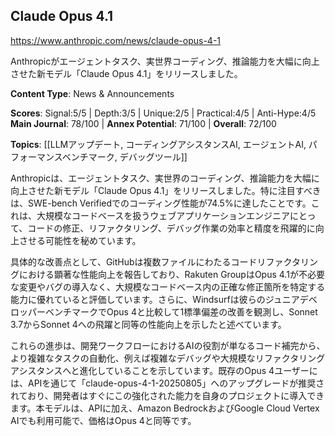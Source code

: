 ## Claude Opus 4.1

https://www.anthropic.com/news/claude-opus-4-1

Anthropicがエージェントタスク、実世界コーディング、推論能力を大幅に向上させた新モデル「Claude Opus 4.1」をリリースしました。

**Content Type**: News & Announcements

**Scores**: Signal:5/5 | Depth:3/5 | Unique:2/5 | Practical:4/5 | Anti-Hype:4/5
**Main Journal**: 78/100 | **Annex Potential**: 71/100 | **Overall**: 72/100

**Topics**: [[LLMアップデート, コーディングアシスタンスAI, エージェントAI, パフォーマンスベンチマーク, デバッグツール]]

Anthropicは、エージェントタスク、実世界のコーディング、推論能力を大幅に向上させた新モデル「Claude Opus 4.1」をリリースしました。特に注目すべきは、SWE-bench Verifiedでのコーディング性能が74.5%に達したことです。これは、大規模なコードベースを扱うウェブアプリケーションエンジニアにとって、コードの修正、リファクタリング、デバッグ作業の効率と精度を飛躍的に向上させる可能性を秘めています。

具体的な改善点として、GitHubは複数ファイルにわたるコードリファクタリングにおける顕著な性能向上を報告しており、Rakuten GroupはOpus 4.1が不必要な変更やバグの導入なく、大規模なコードベース内の正確な修正箇所を特定する能力に優れていると評価しています。さらに、Windsurfは彼らのジュニアデベロッパーベンチマークでOpus 4と比較して1標準偏差の改善を観測し、Sonnet 3.7からSonnet 4への飛躍と同等の性能向上を示したと述べています。

これらの進歩は、開発ワークフローにおけるAIの役割が単なるコード補完から、より複雑なタスクの自動化、例えば複雑なデバッグや大規模なリファクタリングアシスタンスへと進化していることを示しています。既存のOpus 4ユーザーには、APIを通じて「claude-opus-4-1-20250805」へのアップグレードが推奨されており、開発者はすぐにこの強化された能力を自身のプロジェクトに導入できます。本モデルは、APIに加え、Amazon BedrockおよびGoogle Cloud Vertex AIでも利用可能で、価格はOpus 4と同等です。